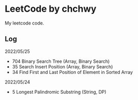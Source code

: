 # LeetCode by chchwy

My leetcode code. 

## Log

2022/05/25

- 704 Binary Search Tree (Array, Binary Search)
- 35 Search Insert Position (Array, Binary Search)
- 34 Find First and Last Position of Element in Sorted Array

2022/05/24

- 5 Longest Palindromic Substring (String, DP)
